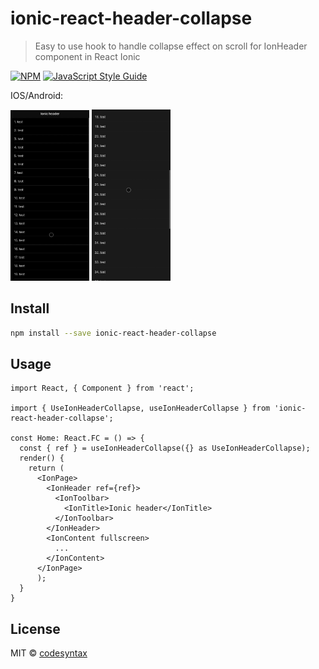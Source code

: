 # ionic-react-header-collapse

> Easy to use hook to handle collapse effect on scroll for IonHeader component in React Ionic

[![NPM](https://img.shields.io/npm/v/ionic-react-header-collapse.svg)](https://www.npmjs.com/package/ionic-react-header-collapse) [![JavaScript Style Guide](https://img.shields.io/badge/code_style-standard-brightgreen.svg)](https://standardjs.com)


IOS/Android:

<img src="./example/ios_demo.gif" width="25%">
<img src="./example/android_demo.gif" width="25%">


## Install

```bash
npm install --save ionic-react-header-collapse
```

## Usage

```tsx
import React, { Component } from 'react';

import { UseIonHeaderCollapse, useIonHeaderCollapse } from 'ionic-react-header-collapse';

const Home: React.FC = () => {
  const { ref } = useIonHeaderCollapse({} as UseIonHeaderCollapse);
  render() {
    return (
      <IonPage>
        <IonHeader ref={ref}>
          <IonToolbar>
            <IonTitle>Ionic header</IonTitle>
          </IonToolbar>
        </IonHeader>
        <IonContent fullscreen>
          ...
        </IonContent>
      </IonPage>
      );
  }
}
```

## License

MIT © [codesyntax](https://github.com/codesyntax)
